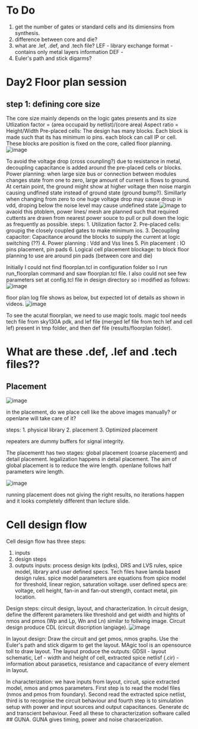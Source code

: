 # To Do
1. get the number of gates or standard cells and its dimiensins from synthesis.
2. difference between core and die?
3. what are .lef, .def, and .tech file? 
        LEF - library exchange format - contains only metal layers information
        DEF - 
4. Euler's path and stick digarms?

# Day2 Floor plan session

## step 1: defining core size
The core size mainly depends on the logic gates presents and its size
Utlization factor = (area occupaid by netlist)/(core area)
Aspect ratio = Height/Width
Pre-placed cells: The design has many blocks. Each block is made such that its has minimum io pins. each block can call IP or cell. These blocks are position is fixed on the core, called floor planning.
![image](https://github.com/RajuMachupalli/openlane_test/assets/52839597/4cac7f4a-5496-4353-bdef-742a54f2d785)

To avoid the voltage drop (cross counpling?) due to resistance in metal, decoupling capacitance is added around the pre-placed cells or blocks.
Power planning: when large size bus or connection between modules changes state from one to zero, large amount of current is flows to ground. At certain point, the ground might show at higher voltage then noise margin causing undfined state instead of ground state (ground bump?). Simillarly when changing from zero to one huge voltage drop may cause droup in vdd, droping below the noise level may cause undefined state
![image](https://github.com/RajuMachupalli/openlane_test/assets/52839597/98bd545c-1c63-46ca-b069-8b00d424d168)
to avaoid this ptoblem, power lines/ mesh are planned such that required cuttents are drawn from nearest power souce to pull or pull down the logic as frequently as possible.
steps: 1. Utilization factor
        2. Pre-placed cells: groupig the closely coupled gates to make minimum ios.
        3. Decoupling capacitor: Capacitance around the blocks to supply the current at logic switching (??)
        4. Power planning : Vdd and Vss lines
        5. Pin placement : IO pins placement, pin pads
        6. Logical cell placement blockage: to block floor planning to use are around pin pads (between core and die)
        
Initially I could not find floorplan.tcl in configuration folder so I run run_floorplan command and saw floorplan.tcl file.
I also could not see few parameters set at config.tcl file in design directory so i modified as follows:
![image](https://github.com/RajuMachupalli/openlane_test/assets/52839597/a41de427-7c25-47bb-bdc7-1814f8e021cb)

floor plan log file shows as below, but expected lot of details as shown in videos.
![image](https://github.com/RajuMachupalli/openlane_test/assets/52839597/87cb8c03-e2ea-4b42-b6b4-38301166a0ea)

To see the acutal floorplan, we need to use magic tools. magic tool needs tech file from sky130A pdk, and lef file (merged lef file from tech lef and cell lef) present in tmp folder, and then def file (results/floorplan folder).
# What are these .def, .lef and .tech files??
## Placement
![image](https://github.com/RajuMachupalli/openlane_test/assets/52839597/abf20ad4-4487-4d30-91ed-f5f294103fd1)

in the placement, do we place cell like the above images manually? or openlane will take care of it?

steps:
        1. physical library
        2. placement
        3. Optimized placement
        
 repeaters are dummy buffers for signal integrity.
 
 The placementt has two stages: global placement (coarse placement) and detail placement. legalization happens in detail placement. The aim of global placement is to reduce the wire length. openlane follows half parameters wire length.
 
 ![image](https://github.com/RajuMachupalli/openlane_test/assets/52839597/7bae06ee-a00c-4a7a-babf-714e95a0438d)

running placement does not giving the right results, no iterations happen and it looks completely different than lecture slide.

# Cell design flow
Cell design flow has three steps:
1. inputs
2. design steps
3. outputs
inputs: process design kits (pdks), DRS and LVS rules, spice model, library and user defined specs. Tech files have lamda based design rules. spice model parameters are equations from spice model for threshold, linear region, saturation voltage. user defined specs are: voltage, cell height, fan-in and fan-out strength, contact metal, pin location.

Design steps: circuit design, layout, and characterization. 
In circuit design, define the different parameters like threshold and get width and hights of nmos and pmos (Wp and Lp, Wn and Ln) similar to follwing image. Circuit design produce CDL (circuit discription langiage). 
![image](https://github.com/RajuMachupalli/openlane_test/assets/52839597/88297567-9a53-42b8-8111-3092385d611e)

In layout design: Draw the circuit and get pmos, nmos graphs. Use the Euler's path and stick digarm to get the layout. MAgic tool is an opensource toll to draw layout. The layout produce the outputs: GDSII - layout schematic, Lef - width and height of cell, extracted spice netlisf (.cir) - information about parasetics, resistance and capacitance of every element in layout.

In characterization: we have inputs from layout, circuit, spice extracted model, nmos and pmos parameters. First step is to read the model files (nmos and pmos from foundary). Second read the extracted spice netlist, third is to  recognise the circuit behaviour and fourth step is to simulation setup with power and input sources and output capacitances. Generate dc and transcient behaviour. Feed all these to characterization software called ## GUNA. GUNA gives timing, power and noise characerization.
